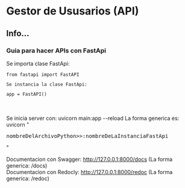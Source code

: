 <h1>Gestor de Ususarios (API)</h1>
<h2>Info...</h2>


<h3>Guia para hacer APIs con FastApi</h3>
<p>Se importa clase FastApi:</p><code>from fastapi import FastAPI<p>Se instancia la clase FastApi:</p>app = FastAPI()</code>
  
<p><br><br>
Se inicia server con: uvicorn main:app --reload
La forma generica es: uvicorn "<pre>nombreDelArchivoPython>>:nombreDeLaInstanciaFastApi</pre>" <br>

Documentacion con Swagger: http://127.0.0.1:8000/docs (La forma generica: <url>/docs)<br>
Documentacion con Redocly: http://127.0.0.1:8000/redoc (La forma generica: <url>/redoc)<br>
</p>
